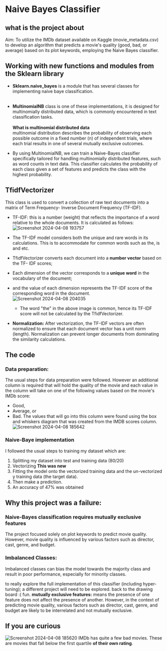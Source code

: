 # Naive Bayes Classifier
## what is the project about
Aim: To utilize the IMDb dataset available on Kaggle (movie_metadata.csv) to develop an algorithm that predicts a movie's quality (good, bad, or average) based on its plot keywords, employing the Naive Bayes classifier.

## Working with new functions and modules from the Sklearn library
- **Sklearn.naive_bayes** is a module that has several classes for implementing      naive baye classification. <br><br>
- **MultinomialNB** class is one of these implementations, it is designed for     multinomially distributed data, which is commonly encountered in text       classification tasks. <br><br>
**What is multinomial distributed data** <br>
  multinomial distribution describes the probability of observing each possible      outcome in a fixed number (n) of independent trials, where each trial results      in one of several mutually exclusive outcomes. <br>

- By using MultinomialNB, we can train a Naive-Bayes classifier specifically         tailored for handling multinomially distributed features, such as word counts in   text data. This classifier calculates the probability of each class given a set    of features and predicts the class with the highest probability. <br>

## TfidfVectorizer
This class is used to convert a collection of raw text documents into a matrix of Term Frequency- Inverse Document Frequency (TF-IDF).
- TF-IDF: this is a number (weight) that reflects the importance of a word relative to the whole documents. It is calculated as follows:
  ![Screenshot 2024-04-08 193757](https://github.com/PreciousNosiphoDonkrag/Supervised-Machine-Learning/assets/153648767/2ccb405d-91f1-44b0-bfaf-5daf956f69ba)
- The TF-IDF model considers both the unique and rare words in its calculations. This is to accommodate for common words such as the, is and etc.
- TfidfVectorizer converts each document into a **number vector** based on the TF-   IDF scores; <br> 
- Each dimension of the vector corresponds to a **unique word** in the vocabulary of     the document; <br>
- and the value of each dimension represents the TF-IDF score of the corresponding   word in the document. <br>
![Screenshot 2024-04-08 204035](https://github.com/PreciousNosiphoDonkrag/Supervised-Machine-Learning/assets/153648767/e950166e-2836-4887-8496-25a86df89bab)
    - The word "the" in the above image is common, hence its TF-IDF score will not be calculated by the TfidfVectorizer.
 
- **Normalization:** After vectorization, the TF-IDF vectors are often normalized to ensure that each document vector has a unit norm (length). Normalization can prevent longer documents from dominating the similarity calculations.

## The code
### Data preparation: 
The usual steps for data preparation were followed. However an additional column is required that will hold the quality of the movie and each value in the column will take on one of the following values based on the movie's IMDb score: <br>
-  Good,
- Average, or
- Bad.
The values that will go into this column were found using the box and whiskers diagram that was created from the IMDB scores column.
![Screenshot 2024-04-08 185642](https://github.com/PreciousNosiphoDonkrag/Supervised-Machine-Learning/assets/153648767/de336d51-60d0-41f9-839c-3e07badb11bd)
### Naive-Baye implementation
I followed the usual steps to training my dataset which are:
1. Splitting my dataset into test and training data (80/20)
2. Vectorizing **This was new**
3. Fitting the model onto the vectorized training data and the un-vectorized y        training data (the target data).
4. Then make a prediction.
5.  An accuracy of 47% was obtained

## Why this project was a failure:
### Naive-Bayes classification requires mutually exclusive features
The project focused solely on plot keywords to predict movie quality. However, movie quality is influenced by various factors such as director, cast, genre, and budget.

### Imbalanced Classes: 
 Imbalanced classes can bias the model towards the majority class and result in poor performance, especially for minority classes.

to really explore the full implementation of this classifier (including hyper-tuning); a different project will need to be explored. back to the drawing board :( fun.
**mutually exclusive features:** means the presence of one feature does not affect the presence of another. However, in the context of predicting movie quality, various factors such as director, cast, genre, and budget are likely to be interrelated and not mutually exclusive.

## If you are curious
![Screenshot 2024-04-08 185620](https://github.com/PreciousNosiphoDonkrag/Supervised-Machine-Learning/assets/153648767/753d2f1b-4e1e-4ea4-810f-3566c796670f)
IMDb has quite a few bad movies. These are movies that fall below the first quartile **of their own rating**. 
